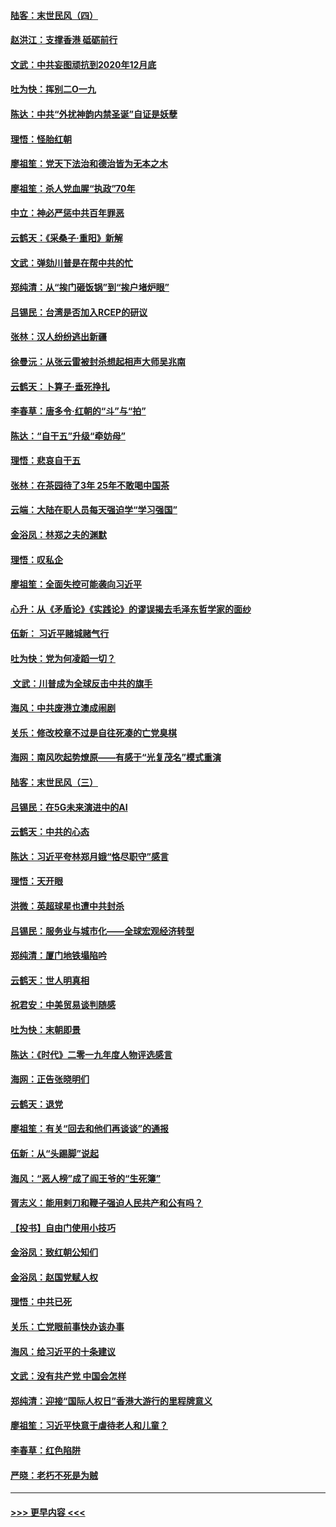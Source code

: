 #### [陆客：末世民风（四）](../pages/nsc993/n11749203.md?t=12280533) 
#### [赵洪江：支撑香港 砥砺前行](../pages/nsc993/n11748482.md?t=12280533) 
#### [文武：中共妄图顽抗到2020年12月底](../pages/nsc993/n11748446.md?t=12280533) 
#### [吐为快：挥别二O一九](../pages/nsc993/n11748411.md?t=12280533) 
#### [陈达：中共“外扰神韵内禁圣诞”自证是妖孽](../pages/nsc993/n11748226.md?t=12280533) 
#### [理悟：怪胎红朝](../pages/nsc993/n11748206.md?t=12280533) 
#### [廖祖笙：党天下法治和德治皆为无本之木](../pages/nsc993/n11748135.md?t=12280533) 
#### [廖祖笙：杀人党血腥“执政”70年](../pages/nsc993/n11745144.md?t=12280533) 
#### [中立：神必严惩中共百年罪恶](../pages/nsc993/n11744970.md?t=12280533) 
#### [云鹤天：《采桑子‧重阳》新解](../pages/nsc993/n11744948.md?t=12280533) 
#### [文武：弹劾川普是在帮中共的忙](../pages/nsc993/n11744758.md?t=12280533) 
#### [郑纯清：从“挨门砸饭锅”到“挨户堵炉眼”](../pages/nsc993/n11744745.md?t=12280533) 
#### [吕锡民：台湾是否加入RCEP的研议](../pages/nsc993/n11744701.md?t=12280533) 
#### [张林：汉人纷纷逃出新疆](../pages/nsc993/n11743530.md?t=12280533) 
#### [徐曼沅：从张云雷被封杀想起相声大师吴兆南](../pages/nsc993/n11741816.md?t=12280533) 
#### [云鹤天：卜算子‧垂死挣扎](../pages/nsc993/n11739956.md?t=12280533) 
#### [李春草：唐多令‧红朝的“斗”与“拍”](../pages/nsc993/n11739830.md?t=12280533) 
#### [陈达：“自干五”升级“牵妨母”](../pages/nsc993/n11739724.md?t=12280533) 
#### [理悟：悲哀自干五](../pages/nsc993/n11739547.md?t=12280533) 
#### [张林：在茶园待了3年 25年不敢喝中国茶](../pages/nsc993/n11739240.md?t=12280533) 
#### [云端：大陆在职人员每天强迫学“学习强国”](../pages/nsc993/n11738735.md?t=12280533) 
#### [金浴凤：林郑之夫的渊默](../pages/nsc993/n11737735.md?t=12280533) 
#### [理悟：叹私企](../pages/nsc993/n11737715.md?t=12280533) 
#### [廖祖笙：全面失控可能袭向习近平](../pages/nsc993/n11737704.md?t=12280533) 
#### [心升：从《矛盾论》《实践论》的谬误揭去毛泽东哲学家的面纱](../pages/nsc993/n11736962.md?t=12280533) 
#### [伍新： 习近平赌城赌气行](../pages/nsc993/n11736929.md?t=12280533) 
#### [吐为快：党为何凌蹈一切？](../pages/nsc993/n11736915.md?t=12280533) 
#### [ 文武：川普成为全球反击中共的旗手](../pages/nsc993/n11736882.md?t=12280533) 
#### [海风：中共废港立澳成闹剧](../pages/nsc993/n11735857.md?t=12280533) 
#### [关乐：修改校章不过是自往死凑的亡党臭棋](../pages/nsc993/n11735097.md?t=12280533) 
#### [海网：南风吹起势燎原——有感于“光复茂名”模式重演](../pages/nsc993/n11732308.md?t=12280533) 
#### [陆客：末世民风（三）](../pages/nsc993/n11732211.md?t=12280533) 
#### [吕锡民：在5G未来演进中的AI](../pages/nsc993/n11730010.md?t=12280533) 
#### [云鹤天：中共的心态](../pages/nsc993/n11729906.md?t=12280533) 
#### [陈达：习近平夸林郑月娥“恪尽职守”感言](../pages/nsc993/n11729881.md?t=12280533) 
#### [理悟：天开眼](../pages/nsc993/n11729699.md?t=12280533) 
#### [洪微：英超球星也遭中共封杀](../pages/nsc993/n11727243.md?t=12280533) 
#### [吕锡民：服务业与城市化——全球宏观经济转型](../pages/nsc993/n11725845.md?t=12280533) 
#### [郑纯清：厦门地铁塌陷吟](../pages/nsc993/n11725813.md?t=12280533) 
#### [云鹤天：世人明真相](../pages/nsc993/n11725621.md?t=12280533) 
#### [祝君安：中美贸易谈判随感](../pages/nsc993/n11725609.md?t=12280533) 
#### [吐为快：末朝即景](../pages/nsc993/n11723365.md?t=12280533) 
#### [陈达：《时代》二零一九年度人物评选感言](../pages/nsc993/n11723337.md?t=12280533) 
#### [海网：正告张晓明们](../pages/nsc993/n11723228.md?t=12280533) 
#### [云鹤天：退党](../pages/nsc993/n11723056.md?t=12280533) 
#### [廖祖笙：有关“回去和他们再谈谈”的通报](../pages/nsc993/n11722442.md?t=12280533) 
#### [伍新：从“头踢脚”说起](../pages/nsc993/n11722429.md?t=12280533) 
#### [海风：“恶人榜”成了阎王爷的“生死簿”](../pages/nsc993/n11722272.md?t=12280533) 
#### [胥志义：能用剌刀和鞭子强迫人民共产和公有吗？](../pages/nsc993/n11720569.md?t=12280533) 
#### [【投书】自由门使用小技巧](../pages/nsc993/n11720180.md?t=12280533) 
#### [金浴凤：致红朝公知们](../pages/nsc993/n11720563.md?t=12280533) 
#### [金浴凤：赵国党赋人权](../pages/nsc993/n11720533.md?t=12280533) 
#### [理悟：中共已死](../pages/nsc993/n11720233.md?t=12280533) 
#### [关乐：亡党眼前事快办该办事](../pages/nsc993/n11719160.md?t=12280533) 
#### [海风：给习近平的十条建议](../pages/nsc993/n11717616.md?t=12280533) 
#### [文武：没有共产党 中国会怎样](../pages/nsc993/n11717584.md?t=12280533) 
#### [郑纯清：迎接“国际人权日”香港大游行的里程牌意义](../pages/nsc993/n11717417.md?t=12280533) 
#### [廖祖笙：习近平快意于虐待老人和儿童？](../pages/nsc993/n11715313.md?t=12280533) 
#### [李春草：红色陷阱](../pages/nsc993/n11715029.md?t=12280533) 
#### [严晓：老朽不死是为贼](../pages/nsc993/n11712910.md?t=12280533) 

----
#### [ >>> 更早内容 <<< ](../indexes/nsc993-earlier.md)

